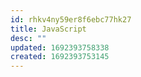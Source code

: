 ```yaml
---
id: rhkv4ny59er8f6ebc77hk27
title: JavaScript
desc: ""
updated: 1692393758338
created: 1692393753145
---
```

